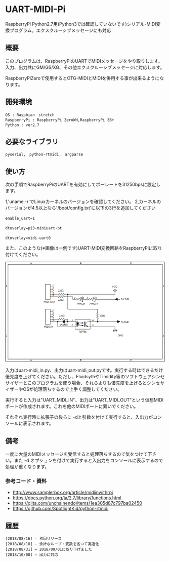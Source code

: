 # UART-MIDI-Pi
RaspberryPi Python2.7用(Python3では確認していないです)シリアル-MIDI変換プログラム。エクスクルーシブメッセージにも対応

## 概要
このプログラムは、RaspberryPiのUARTでMIDIメッセージをやり取りします。入力、出力共にGM/GS/XG、その他エクスクルーシブメッセージに対応します。

RaspberryPiZeroで使用するとOTG-MIDIとMIDIを併用する事が出来るようになります。

## 開発環境
    OS : Raspbian　stretch
    RaspberryPi : RaspberryPi ZeroWH,RaspberryPi 3B+
    Python : ver2.7

## 必要なライブラリ
    pyserial,　python-rtmidi,　argparse

## 使い方
次の手順でRaspberryPiのUARTを有効にしてボーレートを31250bpsに設定します。

1,'uname -r'でLinuxカーネルのバージョンを確認してください。
2,カーネルのバージョンが4.5以上なら'/boot/config.txt'に以下の3行を追加してください

`enable_uart=1`

`dtoverlay=pi3-miniuart-bt`

`dtoverlay=midi-uart0`

また、このような(※画像は一例です)UART-MIDI変換回路をRaspberryPiに取り付けてください。

![SS](https://github.com/YoutechA320U/UART-MIDI-Pi/blob/master/UART-MIDI.png "UART-MIDI_example")

入力はuart-midi_in.py、出力はuart-midi_out.pyです。実行する時はできるだけ優先度を上げてください。ただし、FluidsythやTimidity等のソフトウェアシンセサイザーとこのプログラムを使う場合、それらよりも優先度を上げるとシンセサイザーやOSが処理落ちするので上手く調整してください。

実行すると入力は"UART_MIDI_IN"、出力は"UART_MIDI_OUT"という仮想MIDIポートが作成されます。これを他のMIDIポートに繋いでください。

それぞれ実行時に拡張子の後ろに -dと引数を付けて実行すると、入出力がコンソールに表示されます。

## 備考
一度に大量のMIDIメッセージを受信すると処理落ちするので気をつけて下さい。また -d オプションを付けて実行すると入出力をコンソールに表示するので処理が重くなります。

### 参考コード・資料
 * <http://www.samplerbox.org/article/midiinwithrpi>  
 * <https://docs.python.org/ja/2.7/library/functions.html>
 * <https://qiita.com/unchainendo/items/1ea305d87c797ba02450>  
 * <https://github.com/SpotlightKid/python-rtmidi>  

## 履歴
    [2018/08/16] - 初回リリース
    [2018/08/18] - 余計なループ・変数を省いて高速化
    [2018/08/31] – 2018/09/01に取り下げました
    [2018/10/08] – 出力に対応
